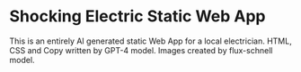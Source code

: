 # Shocking Electric Static Web App
This is an entirely AI generated static Web App for a local electrician. HTML, CSS and Copy written by GPT-4 model. Images created by flux-schnell model.
